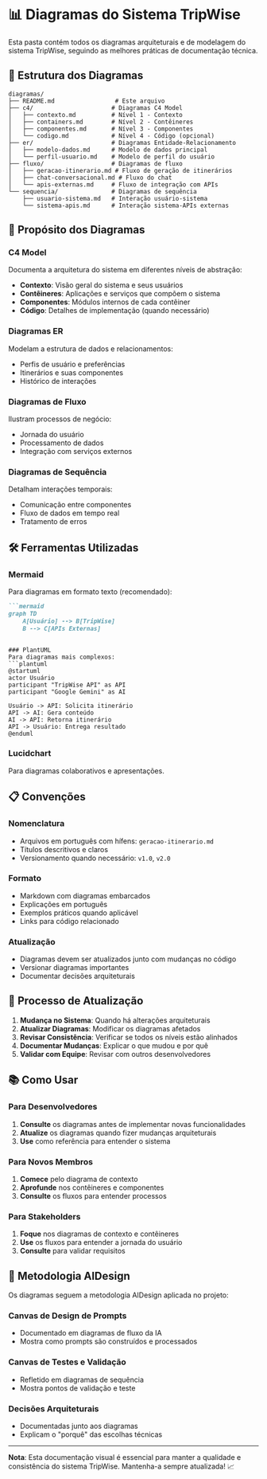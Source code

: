 # 📊 Diagramas do Sistema TripWise

Esta pasta contém todos os diagramas arquiteturais e de modelagem do sistema TripWise, seguindo as melhores práticas de documentação técnica.

## 📁 Estrutura dos Diagramas

```
diagramas/
├── README.md                 # Este arquivo
├── c4/                      # Diagramas C4 Model
│   ├── contexto.md          # Nível 1 - Contexto
│   ├── containers.md        # Nível 2 - Contêineres
│   ├── componentes.md       # Nível 3 - Componentes
│   └── codigo.md            # Nível 4 - Código (opcional)
├── er/                      # Diagramas Entidade-Relacionamento
│   ├── modelo-dados.md      # Modelo de dados principal
│   └── perfil-usuario.md    # Modelo de perfil do usuário
├── fluxo/                   # Diagramas de fluxo
│   ├── geracao-itinerario.md # Fluxo de geração de itinerários
│   ├── chat-conversacional.md # Fluxo do chat
│   └── apis-externas.md     # Fluxo de integração com APIs
└── sequencia/               # Diagramas de sequência
    ├── usuario-sistema.md   # Interação usuário-sistema
    └── sistema-apis.md      # Interação sistema-APIs externas
```

## 🎯 Propósito dos Diagramas

### C4 Model
Documenta a arquitetura do sistema em diferentes níveis de abstração:
- **Contexto**: Visão geral do sistema e seus usuários
- **Contêineres**: Aplicações e serviços que compõem o sistema
- **Componentes**: Módulos internos de cada contêiner
- **Código**: Detalhes de implementação (quando necessário)

### Diagramas ER
Modelam a estrutura de dados e relacionamentos:
- Perfis de usuário e preferências
- Itinerários e suas componentes
- Histórico de interações

### Diagramas de Fluxo
Ilustram processos de negócio:
- Jornada do usuário
- Processamento de dados
- Integração com serviços externos

### Diagramas de Sequência
Detalham interações temporais:
- Comunicação entre componentes
- Fluxo de dados em tempo real
- Tratamento de erros

## 🛠️ Ferramentas Utilizadas

### Mermaid
Para diagramas em formato texto (recomendado):
```markdown
```mermaid
graph TD
    A[Usuário] --> B[TripWise]
    B --> C[APIs Externas]
```
```

### PlantUML
Para diagramas mais complexos:
```plantuml
@startuml
actor Usuário
participant "TripWise API" as API
participant "Google Gemini" as AI

Usuário -> API: Solicita itinerário
API -> AI: Gera conteúdo
AI -> API: Retorna itinerário
API -> Usuário: Entrega resultado
@enduml
```

### Lucidchart
Para diagramas colaborativos e apresentações.

## 📋 Convenções

### Nomenclatura
- Arquivos em português com hífens: `geracao-itinerario.md`
- Títulos descritivos e claros
- Versionamento quando necessário: `v1.0`, `v2.0`

### Formato
- Markdown com diagramas embarcados
- Explicações em português
- Exemplos práticos quando aplicável
- Links para código relacionado

### Atualização
- Diagramas devem ser atualizados junto com mudanças no código
- Versionar diagramas importantes
- Documentar decisões arquiteturais

## 🔄 Processo de Atualização

1. **Mudança no Sistema**: Quando há alterações arquiteturais
2. **Atualizar Diagramas**: Modificar os diagramas afetados
3. **Revisar Consistência**: Verificar se todos os níveis estão alinhados
4. **Documentar Mudanças**: Explicar o que mudou e por quê
5. **Validar com Equipe**: Revisar com outros desenvolvedores

## 📚 Como Usar

### Para Desenvolvedores
1. **Consulte** os diagramas antes de implementar novas funcionalidades
2. **Atualize** os diagramas quando fizer mudanças arquiteturais
3. **Use** como referência para entender o sistema

### Para Novos Membros
1. **Comece** pelo diagrama de contexto
2. **Aprofunde** nos contêineres e componentes
3. **Consulte** os fluxos para entender processos

### Para Stakeholders
1. **Foque** nos diagramas de contexto e contêineres
2. **Use** os fluxos para entender a jornada do usuário
3. **Consulte** para validar requisitos

## 🎨 Metodologia AIDesign

Os diagramas seguem a metodologia AIDesign aplicada no projeto:

### Canvas de Design de Prompts
- Documentado em diagramas de fluxo da IA
- Mostra como prompts são construídos e processados

### Canvas de Testes e Validação
- Refletido em diagramas de sequência
- Mostra pontos de validação e teste

### Decisões Arquiteturais
- Documentadas junto aos diagramas
- Explicam o "porquê" das escolhas técnicas

---

**Nota**: Esta documentação visual é essencial para manter a qualidade e consistência do sistema TripWise. Mantenha-a sempre atualizada! 📈